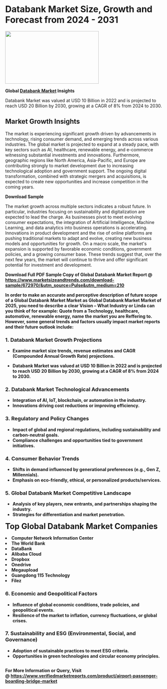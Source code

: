 <H1>Databank Market Size, Growth and Forecast from 2024 - 2031</H1><img class="aligncenter size-medium wp-image-584254" src="https://thirdeyenews.in/wp-content/uploads/2024/09/Global-Market-Research-300x168.jpeg" alt="" width="300" height="168" /><p><strong>Global&nbsp;<a href="https://www.marketsizeandtrends.com/download-sample/672970/&amp;utm_source=Pulse&amp;utm_medium=210">Databank Market</a> Insights</strong></p><p>Databank Market was valued at USD 10 Billion in 2022 and is projected to reach USD 20 Billion by 2030, growing at a CAGR of 8% from 2024 to 2030.</p><p><h2>Market Growth Insights</h2> <p>The market is experiencing significant growth driven by advancements in technology, rising consumer demand, and emerging trends across various industries. The global market is projected to expand at a steady pace, with key sectors such as AI, healthcare, renewable energy, and e-commerce witnessing substantial investments and innovations. Furthermore, geographic regions like North America, Asia-Pacific, and Europe are contributing strongly to market development due to increasing technological adoption and government support. The ongoing digital transformation, combined with strategic mergers and acquisitions, is expected to create new opportunities and increase competition in the coming years.</p> <p><strong>Download Sample</strong></p> <p>The market growth across multiple sectors indicates a robust future. In particular, industries focusing on sustainability and digitalization are expected to lead the charge. As businesses pivot to meet evolving consumer expectations, the integration of Artificial Intelligence, Machine Learning, and data analytics into business operations is accelerating. Innovations in product development and the rise of online platforms are pushing traditional markets to adapt and evolve, creating new business models and opportunities for growth. On a macro scale, the market's expansion is supported by favorable economic conditions, government policies, and a growing consumer base. These trends suggest that, over the next few years, the market will continue to thrive and offer significant potential for investment and development.</p> <p><strong></p><p><span class=""><strong>Download Full PDF Sample Copy of Global Databank Market Report</strong> @ <a href="https://www.marketsizeandtrends.com/download-sample/672970/&amp;utm_source=Pulse&amp;utm_medium=210" target="_blank">https://www.marketsizeandtrends.com/download-sample/672970/&amp;utm_source=Pulse&amp;utm_medium=210</a></span></p><p>In order to make an accurate and perceptive description of future scope of a Global&nbsp;Databank Market Market as Global&nbsp;Databank Market Market of 2025, you need to describe a clear Vision &ndash; What Industry or Linda can you think of for example: Quote from a Technology, healthcare, automotive, renewable energy, name the market you are Reffering to. However, some general trends and factors usually impact market reports and their future outlook include:</p><h3>1.&nbsp;<strong>Databank Market Growth Projections</strong></h3><ul><li>Examine market size trends, revenue estimates and CAGR (Compounded Annual Growth Rate) projections.</li><li><p>Databank Market was valued at USD 10 Billion in 2022 and is projected to reach USD 20 Billion by 2030, growing at a CAGR of 8% from 2024 to 2030.</p></li></ul><h3>2.&nbsp;<strong>Databank Market Technological Advancements</strong></h3><ul><li>Integration of AI, IoT, blockchain, or automation in the industry.</li><li>Innovations driving cost reductions or improving efficiency.</li></ul><h3>3.&nbsp;<strong>Regulatory and Policy Changes</strong></h3><ul><li>Impact of global and regional regulations, including sustainability and carbon-neutral goals.</li><li>Compliance challenges and opportunities tied to government initiatives.</li></ul><h3>4.&nbsp;<strong>Consumer Behavior Trends</strong></h3><ul><li>Shifts in demand influenced by generational preferences (e.g., Gen Z, Millennials).</li><li>Emphasis on eco-friendly, ethical, or personalized products/services.</li></ul><h3>5.&nbsp;<strong>Global Databank Market Competitive Landscape</strong></h3><ul><li>Analysis of key players, new entrants, and partnerships shaping the industry.</li><li>Strategies for differentiation and market penetration.</li></ul><p data-pm-slice="1 1 []"><span style="color: inherit; font-family: inherit; font-size: 25px;">Top Global Databank Market Companies</span></p><div class="" data-test-id=""><p><li>Computer Network Information Center</li><li> The World Bank</li><li> DataBank</li><li> Alibaba Cloud</li><li> Dropbox</li><li> Onedrive</li><li> Megaupload</li><li> Guangdong 115 Technology</li><li> Filez</li></p></div><h3>6.&nbsp;<strong>Economic and Geopolitical Factors</strong></h3><ul><li>Influence of global economic conditions, trade policies, and geopolitical events.</li><li>Resilience of the market to inflation, currency fluctuations, or global crises.</li></ul><h3>7.&nbsp;<strong>Sustainability and ESG (Environmental, Social, and Governance)</strong></h3><ul><li>Adoption of sustainable practices to meet ESG criteria.</li><li>Opportunities in green technologies and circular economy principles.</li></ul><h2><strong style="font-size: 14px;">For More Information or Query, Visit @&nbsp;</strong><a style="background-color: #ffffff; font-size: 14px;" href="https://www.marketsizeandtrends.com/report/databank-market/" target="_blank">https://www.verifiedmarketreports.com/product/airport-passenger-boarding-bridge-market</a></h2>
